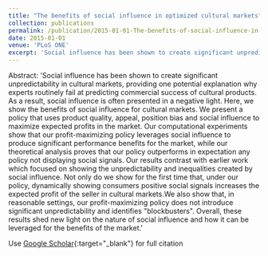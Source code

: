 ```yaml
---
title: "The benefits of social influence in optimized cultural markets"
collection: publications
permalink: /publication/2015-01-01-The-benefits-of-social-influence-in-optimized-cultural-markets
date: 2015-01-01
venue: 'PLoS ONE'
excerpt: 'Social influence has been shown to create significant unpredictability in cultural markets, providing one potential explanation why experts routinely fail at predicting commercial success of cultural products. As a result, social influence is often presented in a negative light. Here, we show the benefits of social influence for cultural markets. We present a policy that uses product quality, appe...'
---
```

Abstract: 'Social influence has been shown to create significant unpredictability in cultural markets, providing one potential explanation why experts routinely fail at predicting commercial success of cultural products. As a result, social influence is often presented in a negative light. Here, we show the benefits of social influence for cultural markets. We present a policy that uses product quality, appeal, position bias and social influence to maximize expected profits in the market. Our computational experiments show that our profit-maximizing policy leverages social influence to produce significant performance benefits for the market, while our theoretical analysis proves that our policy outperforms in expectation any policy not displaying social signals. Our results contrast with earlier work which focused on showing the unpredictability and inequalities created by social influence. Not only do we show for the first time that, under our policy, dynamically showing consumers positive social signals increases the expected profit of the seller in cultural markets.We also show that, in reasonable settings, our profit-maximizing policy does not introduce significant unpredictability and identifies &quot;blockbusters&quot;. Overall, these results shed new light on the nature of social influence and how it can be leveraged for the benefits of the market.'

Use [Google Scholar](https://scholar.google.com/scholar?q=The+benefits+of+social+influence+in+optimized+cultural+markets){:target="_blank"} for full citation